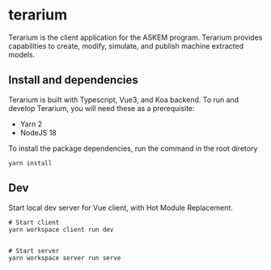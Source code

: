 # terarium
Terarium is the client application for the ASKEM program. Terarium provides capabilities to create, modify, simulate, and publish machine extracted models.

## Install and dependencies
Terarium is built with Typescript, Vue3, and Koa backend. To run and develop Terarium, you will need these as a prerequisite:
- Yarn 2
- NodeJS 18

To install the package dependencies, run the command in the root diretory

```
yarn install
```


## Dev
Start local dev server for Vue client, with Hot Module Replacement.
```
# Start client
yarn workspace client run dev


# Start server
yarn workspace server run serve
```
